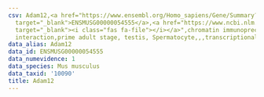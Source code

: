 ```yaml
---
csv: Adam12,<a href="https://www.ensembl.org/Homo_sapiens/Gene/Summary?db=core;g=ENSMUSG00000054555"
  target="_blank">ENSMUSG00000054555</a>,<a href="https://www.ncbi.nlm.nih.gov/pubmed/25450459"
  target="_blank"><i class="fas fa-file"></i></a>",chromatin immunoprecipitation assay,direct
  interaction,prime adult stage, testis, Spermatocyte,,,transcriptional regulation,
data_alias: Adam12
data_id: ENSMUSG00000054555
data_numevidence: 1
data_species: Mus musculus
data_taxid: '10090'
title: Adam12
---
```

